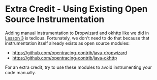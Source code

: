 # Extra Credit - Using Existing Open Source Instrumentation

Adding manual instrumentation to Dropwizard and okhttp like we did in [Lesson 3](../lesson03)
is tedious. Fortunately, we don't need to do that because that instrumentation itself already exists
as open source modules:

  * https://github.com/opentracing-contrib/java-dropwizard
  * https://github.com/opentracing-contrib/java-okhttp

For an extra credit, try to use these modules to avoid instrumenting your code manually.

